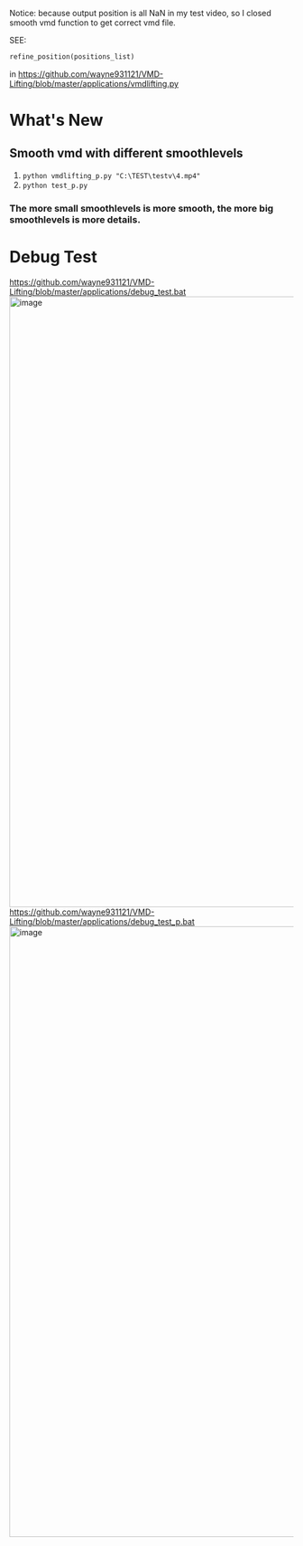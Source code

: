 Notice: because output position is all NaN in my test video, so I closed smooth vmd function to get correct vmd file.

SEE: 

```py
refine_position(positions_list)
``` 

in https://github.com/wayne931121/VMD-Lifting/blob/master/applications/vmdlifting.py

# What's New

## Smooth vmd with different smoothlevels

1. ```python vmdlifting_p.py "C:\TEST\testv\4.mp4"```
2. ```python test_p.py```

### The more small smoothlevels is more smooth, the more big smoothlevels is more details.

# Debug Test
https://github.com/wayne931121/VMD-Lifting/blob/master/applications/debug_test.bat
<img width="1920" height="1080" alt="image" src="https://github.com/user-attachments/assets/54135310-102e-4118-8d45-c58bd4fa0ad0" />
https://github.com/wayne931121/VMD-Lifting/blob/master/applications/debug_test_p.bat
<img width="1920" height="1080" alt="image" src="https://github.com/user-attachments/assets/20f3a13a-4c82-4b98-94fd-304608e1335e" />


